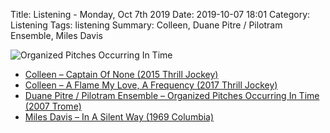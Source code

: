 Title: Listening - Monday, Oct 7th 2019 
Date: 2019-10-07 18:01
Category: Listening
Tags: listening
Summary: Colleen, Duane Pitre / Pilotram Ensemble, Miles Davis


![Organized Pitches Occurring In Time](/images/opoit.jpg)

- [Colleen – Captain Of None (2015 Thrill Jockey)](https://www.discogs.com/Colleen-Captain-Of-None/master/820273)
- [Colleen – A Flame My Love, A Frequency (2017 Thrill Jockey)](https://www.discogs.com/Colleen-A-Flame-My-Love-A-Frequency/master/1254795)
- [Duane Pitre / Pilotram Ensemble – Organized Pitches Occurring In Time (2007 Trome)](https://www.discogs.com/Duane-Pitre-Pilotram-Ensemble-Organized-Pitches-Occurring-In-Time/master/214306)
- [Miles Davis – In A Silent Way (1969 Columbia)](https://www.discogs.com/Miles-Davis-In-A-Silent-Way-/master/8408)

